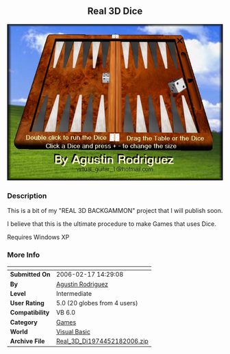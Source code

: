 ﻿<div align="center">

## Real 3D Dice

<img src="PIC20062181244466669.jpg">
</div>

### Description

This is a bit of my "REAL 3D BACKGAMMON" project that I will publish soon.

I believe that this is the ultimate procedure to make Games that uses Dice.

Requires Windows XP
 
### More Info
 


<span>             |<span>
---                |---
**Submitted On**   |2006-02-17 14:29:08
**By**             |[Agustin Rodriguez](https://github.com/Planet-Source-Code/PSCIndex/blob/master/ByAuthor/agustin-rodriguez.md)
**Level**          |Intermediate
**User Rating**    |5.0 (20 globes from 4 users)
**Compatibility**  |VB 6\.0
**Category**       |[Games](https://github.com/Planet-Source-Code/PSCIndex/blob/master/ByCategory/games__1-38.md)
**World**          |[Visual Basic](https://github.com/Planet-Source-Code/PSCIndex/blob/master/ByWorld/visual-basic.md)
**Archive File**   |[Real\_3D\_Di1974452182006\.zip](https://github.com/Planet-Source-Code/agustin-rodriguez-real-3d-dice__1-64377/archive/master.zip)








